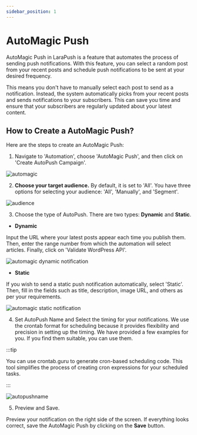 ```yaml
---
sidebar_position: 1
---
```


# AutoMagic Push

AutoMagic Push in LaraPush is a feature that automates the process of sending push notifications. With this feature, you can select a random post from your recent posts and schedule push notifications to be sent at your desired frequency.

This means you don't have to manually select each post to send as a notification. Instead, the system automatically picks from your recent posts and sends notifications to your subscribers. This can save you time and ensure that your subscribers are regularly updated about your latest content.

## How to Create a AutoMagic Push? ##
 
Here are the steps to create an AutoMagic Push:

1. Navigate to 'Automation', choose 'AutoMagic Push', and then click on 'Create AutoPush Campaign'.

 ![automagic](/img/automagic.png)

2. **Choose your target audience.** By default, it is set to 'All'. You have three options for selecting your audience: 'All', 'Manually', and 'Segment'.

 ![audience](/img/audience.png)


3. Choose the type of AutoPush. There are two types: **Dynamic** and **Static**. 


  - **Dynamic**

  Input the URL where your latest posts appear each time you publish them. Then, enter the range number from which the automation will select articles. Finally, click on 'Validate WordPress API'.

 ![automagic dynamic notification](/img/autopushdynamicblog.png)

  - **Static**

  If you wish to send a static push notification automatically, select 'Static'. Then, fill in the fields such as title, description, image URL, and others as per your requirements.

 ![automagic static notification](/img/autopushstaticblog.png)

4. Set AutoPush Name and Select the timing for your notifications. We use the crontab format for scheduling because it provides flexibility and precision in setting up the timing.  We have provided a few examples for you. If you find them suitable, you can use them.

:::tip

You can use crontab.guru to generate cron-based scheduling code. This tool simplifies the process of creating cron expressions for your scheduled tasks.

:::

 ![autopushname](/img/autopushname.png)


5. Preview and Save. 

Preview your notification on the right side of the screen. If everything looks correct, save the AutoMagic Push by clicking on the **Save** button.